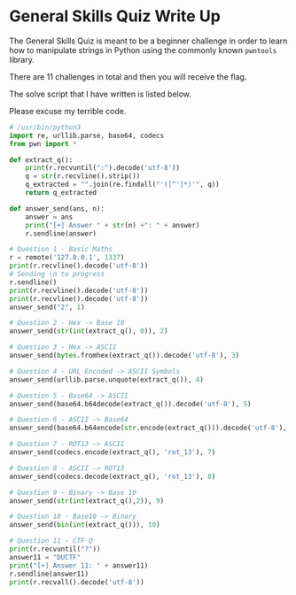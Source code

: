 # General Skills Quiz Write Up

The General Skills Quiz is meant to be a beginner challenge in order to learn how to manipulate strings in Python using the commonly known `pwntools` library.

There are 11 challenges in total and then you will receive the flag.

The solve script that I have written is listed below. 

Please excuse my terrible code.

```python
# /usr/bin/python3
import re, urllib.parse, base64, codecs
from pwn import *

def extract_q():
    print(r.recvuntil(":").decode('utf-8'))
    q = str(r.recvline().strip())
    q_extracted = "".join(re.findall("'([^']*)'", q))
    return q_extracted

def answer_send(ans, n):
    answer = ans
    print("[+] Answer " + str(n) +": " + answer)
    r.sendline(answer)

# Question 1 - Basic Maths
r = remote('127.0.0.1', 1337)
print(r.recvline().decode('utf-8'))
# Sending \n to progress
r.sendline()
print(r.recvline().decode('utf-8'))
print(r.recvline().decode('utf-8'))
answer_send("2", 1)

# Question 2 - Hex -> Base 10
answer_send(str(int(extract_q(), 0)), 2)

# Question 3 - Hex -> ASCII
answer_send(bytes.fromhex(extract_q()).decode('utf-8'), 3)

# Question 4 - URL Encoded -> ASCII Symbols
answer_send(urllib.parse.unquote(extract_q()), 4)

# Question 5 - Base64 -> ASCII
answer_send(base64.b64decode(extract_q()).decode('utf-8'), 5)

# Question 6 - ASCII -> Base64
answer_send(base64.b64encode(str.encode(extract_q())).decode('utf-8'), 6)

# Question 7 - ROT13 -> ASCII
answer_send(codecs.encode(extract_q(), 'rot_13'), 7)

# Question 8 - ASCII -> ROT13
answer_send(codecs.decode(extract_q(), 'rot_13'), 8)

# Question 9 - Binary -> Base 10
answer_send(str(int(extract_q(),2)), 9)

# Question 10 - Base10 -> Binary
answer_send(bin(int(extract_q())), 10)

# Question 11 - CTF Q
print(r.recvuntil("?"))
answer11 = "DUCTF"
print("[+] Answer 11: " + answer11)
r.sendline(answer11)
print(r.recvall().decode('utf-8'))
```
